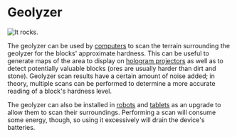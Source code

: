 # Geolyzer

![It rocks.](oredict:oc:geolyzer)

The geolyzer can be used by [computers](../general/computer.md) to scan the terrain surrounding the geolyzer for the blocks' approximate hardness. This can be useful to generate maps of the area to display on [hologram projectors](hologram1.md) as well as to detect potentially valuable blocks (ores are usually harder than dirt and stone). Geolyzer scan results have a certain amount of noise added; in theory, multiple scans can be performed to determine a more accurate reading of a block's hardness level.

The geolyzer can also be installed in [robots](robot.md) and [tablets](../item/tablet.md) as an upgrade to allow them to scan their surroundings. Performing a scan will consume some energy, though, so using it excessively will drain the device's batteries.
